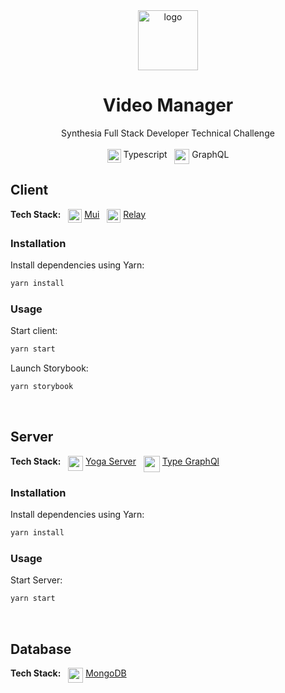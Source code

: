 <div align="center">
  <img alt="logo" src="https://user-images.githubusercontent.com/9254840/235371514-5a19d585-4da9-4435-977e-cee40c8abca7.png" height="96">
  <h1> Video Manager </h1>
  <span> Synthesia Full Stack Developer Technical Challenge </span>
 </div>

<br/>

<div align="center">
  <img src="https://user-images.githubusercontent.com/9254840/232627617-74388095-b8bc-4c73-b550-eb2362778a10.png" height="22" align="top"> Typescript
  &nbsp
  <img src="https://user-images.githubusercontent.com/9254840/232625281-cc50795e-e848-4a4b-bf43-56c7ece6ca18.png" height="24" align="top"> GraphQL
</div>

## Client

<div align="left">
  <b>Tech Stack:</b>
  &nbsp
  <img src="https://user-images.githubusercontent.com/9254840/232625553-4b50459b-a1b3-4c1d-a847-fc30dd485565.png" height="22" align="top">
  <a href="https://mui.com/">Mui</a>
  &nbsp
  <img src="https://user-images.githubusercontent.com/9254840/235369121-76e3c138-eebb-406f-b2f7-041561a390bd.png" height="22" align="top"> 
  <a href="https://relay.dev/">Relay</a>
</div>

### Installation

Install dependencies using Yarn:
```bash
yarn install
```

### Usage

Start client:
```bash
yarn start
```

Launch Storybook:
```bash
yarn storybook
```

<br/>

## Server

<div align="left">
  <b>Tech Stack:</b>
  &nbsp
  <img src="https://user-images.githubusercontent.com/9254840/235372806-87a8a71f-493e-4aef-852c-62df8bb6c8d7.png" height="24" align="top">
  <a href="https://the-guild.dev/graphql/yoga-server">Yoga Server</a>
  &nbsp
  <img src="https://user-images.githubusercontent.com/9254840/232626853-a784deeb-069f-42d5-8d83-900ff705c8a1.png" height="26" align="top"> 
  <a href="https://typegraphql.com/">Type GraphQl</a>
 </div>

### Installation

Install dependencies using Yarn:
```bash
yarn install
```

### Usage

Start Server:
```bash
yarn start
```
<br/>

## Database

<div align="left">
  <b>Tech Stack:</b>
  &nbsp
  <img src="https://user-images.githubusercontent.com/9254840/235373041-37dd2269-49b9-4310-8fd3-b9ef66222bef.png" height="24" align="top">
  <a href="https://www.mongodb.com/">MongoDB</a>
 </div>
 
<br/>

